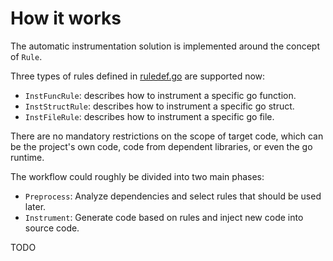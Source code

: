 # How it works

The automatic instrumentation solution is implemented around the concept of `Rule`.

Three types of rules defined in [ruledef.go](../api/ruledef.go) are supported now:

- `InstFuncRule`: describes how to instrument a specific go function.
- `InstStructRule`: describes how to instrument a specific go struct.
- `InstFileRule`: describes how to instrument a specific go file.

There are no mandatory restrictions on the scope of target code, which can be the project's own code, code from
dependent libraries, or even the go runtime.

The workflow could roughly be divided into two main phases:

- `Preprocess`: Analyze dependencies and select rules that should be used later.
- `Instrument`: Generate code based on rules and inject new code into source code.

TODO
